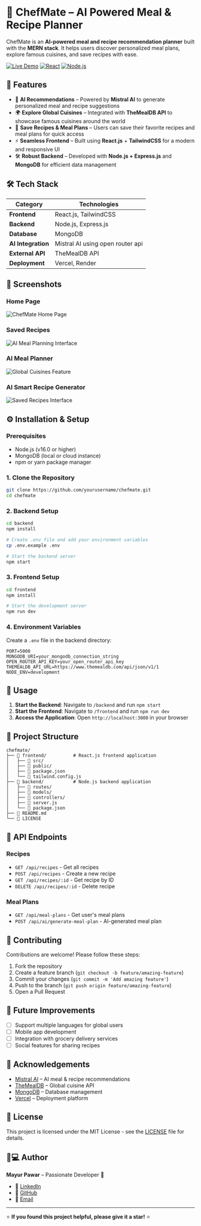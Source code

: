 # 🍴 ChefMate – AI Powered Meal & Recipe Planner

ChefMate is an **AI-powered meal and recipe recommendation planner** built with the **MERN stack**. It helps users discover personalized meal plans, explore famous cuisines, and save recipes with ease.

[![Live Demo](https://img.shields.io/badge/Live%20Demo-Vercel-brightgreen)](your-vercel-url-here)
[![React](https://img.shields.io/badge/React-18.0+-61DAFB.svg)](https://reactjs.org/)
[![Node.js](https://img.shields.io/badge/Node.js-16.0+-339933.svg)](https://nodejs.org/)

## 🚀 Features

- 🤖 **AI Recommendations** – Powered by **Mistral AI** to generate personalized meal and recipe suggestions
- 🌍 **Explore Global Cuisines** – Integrated with **TheMealDB API** to showcase famous cuisines around the world
- 📝 **Save Recipes & Meal Plans** – Users can save their favorite recipes and meal plans for quick access
- ⚡ **Seamless Frontend** – Built using **React.js** + **TailwindCSS** for a modern and responsive UI
- 🛠️ **Robust Backend** – Developed with **Node.js + Express.js** and **MongoDB** for efficient data management

## 🛠️ Tech Stack

| Category | Technologies |
|----------|-------------|
| **Frontend** | React.js, TailwindCSS |
| **Backend** | Node.js, Express.js |
| **Database** | MongoDB |
| **AI Integration** | Mistral AI using open router api |
| **External API** | TheMealDB API |
| **Deployment** | Vercel, Render |

## 📸 Screenshots

### Home Page
![ChefMate Home Page](https://res.cloudinary.com/dtogfz0uu/image/upload/v1756072056/Screenshot_2025-08-25_031404_fmcph0.png)

### Saved Recipes
![AI Meal Planning Interface](https://res.cloudinary.com/dtogfz0uu/image/upload/v1756072057/Screenshot_2025-08-25_031456_bgqxce.png)

### AI Meal Planner
![Global Cuisines Feature](https://res.cloudinary.com/dtogfz0uu/image/upload/v1756072057/Screenshot_2025-08-25_031537_ppoghp.png)

### AI Smart Recipe Generator
![Saved Recipes Interface](https://res.cloudinary.com/dtogfz0uu/image/upload/v1756072056/Screenshot_2025-08-25_031620_tuvob1.png)

## ⚙️ Installation & Setup

### Prerequisites

- Node.js (v16.0 or higher)
- MongoDB (local or cloud instance)
- npm or yarn package manager

### 1. Clone the Repository

```bash
git clone https://github.com/yourusername/chefmate.git
cd chefmate
```

### 2. Backend Setup

```bash
cd backend
npm install

# Create .env file and add your environment variables
cp .env.example .env

# Start the backend server
npm start
```

### 3. Frontend Setup

```bash
cd frontend
npm install

# Start the development server
npm run dev
```

### 4. Environment Variables

Create a `.env` file in the backend directory:

```env
PORT=5000
MONGODB_URI=your_mongodb_connection_string
OPEN_ROUTER_API_KEY=your_open_router_api_key
THEMEALDB_API_URL=https://www.themealdb.com/api/json/v1/1
NODE_ENV=development
```

## 🚦 Usage

1. **Start the Backend**: Navigate to `/backend` and run `npm start`
2. **Start the Frontend**: Navigate to `/frontend` and run `npm run dev`
3. **Access the Application**: Open `http://localhost:3000` in your browser

## 📁 Project Structure

```
chefmate/
├── 📂 frontend/          # React.js frontend application
│   ├── 📂 src/
│   ├── 📂 public/
│   ├── 📄 package.json
│   └── 📄 tailwind.config.js
├── 📂 backend/           # Node.js backend application
│   ├── 📂 routes/
│   ├── 📂 models/
│   ├── 📂 controllers/
│   ├── 📄 server.js
│   └── 📄 package.json
├── 📄 README.md
└── 📄 LICENSE
```

## 🌟 API Endpoints

### Recipes
- `GET /api/recipes` - Get all recipes
- `POST /api/recipes` - Create a new recipe
- `GET /api/recipes/:id` - Get recipe by ID
- `DELETE /api/recipes/:id` - Delete recipe

### Meal Plans
- `GET /api/meal-plans` - Get user's meal plans
- `POST /api/ai/generate-meal-plan` - AI-generated meal plan

## 🤝 Contributing

Contributions are welcome! Please follow these steps:

1. Fork the repository
2. Create a feature branch (`git checkout -b feature/amazing-feature`)
3. Commit your changes (`git commit -m 'Add amazing feature'`)
4. Push to the branch (`git push origin feature/amazing-feature`)
5. Open a Pull Request

## 📌 Future Improvements

- [ ] Support multiple languages for global users
- [ ] Mobile app development
- [ ] Integration with grocery delivery services
- [ ] Social features for sharing recipes

## 🙌 Acknowledgements

- [Mistral AI](https://mistral.ai/) – AI meal & recipe recommendations
- [TheMealDB](https://www.themealdb.com/) – Global cuisine API
- [MongoDB](https://www.mongodb.com/) – Database management
- [Vercel](https://vercel.com/) – Deployment platform

## 📄 License

This project is licensed under the MIT License - see the [LICENSE](LICENSE) file for details.

## 👨💻 Author

**Mayur Pawar** – Passionate Developer 🚀

- 🔗 [LinkedIn](https://www.linkedin.com/in/mayur-pawar-551a05278)
- 🔗 [GitHub](https://github.com/mayurCoder2004)
- 📧 [Email](mailto:mayursomnathpawar123@gmail.com)

---

⭐ **If you found this project helpful, please give it a star!** ⭐
